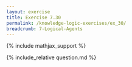 ```yaml
---
layout: exercise
title: Exercise 7.30
permalink: /knowledge-logic-exercises/ex_30/
breadcrumb: 7-Logical-Agents
---
```


{% include mathjax_support %}

<div><i class="arrow-up loader" data-chapter="knowledge-logic-exercises" data-exercise="ex_30" data-rating="0"></i></div>
{% include_relative question.md %}
